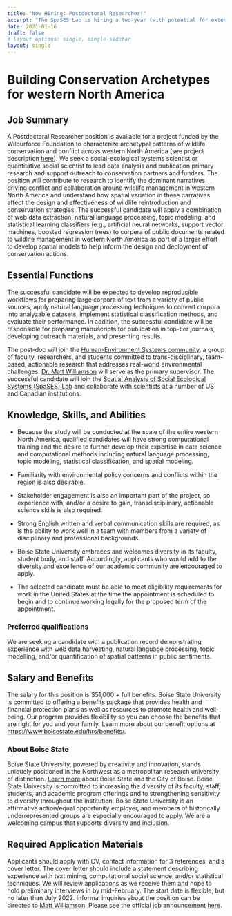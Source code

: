 ```yaml
---
title: "Now Hiring: Postdoctoral Researcher!"
excerpt: "The SpaSES Lab is hiring a two-year (with potential for extension) postdoctoral researcher to help map archetypes of conservation conflict and opportunity in North America. We are looking for someone with a background in computational social science, social-ecological systems science, or big data analytics to join our team. Applications accepted until the position is filled with interviews beginning March 1, 2022"
date: 2021-01-16
draft: false
# layout options: single, single-sidebar
layout: single
---
```

# Building Conservation Archetypes for western North America

## Job Summary
A Postdoctoral Researcher position is available for a project funded by the Wilburforce Foundation to characterize archetypal patterns of wildlife conservation and conflict across western North America (see project description [here]()). We seek a social-ecological systems scientist or quantitative social scientist to lead data analysis and publication primary research and support outreach to conservation partners and funders.
The position will contribute to research to identify the dominant narratives driving conflict and collaboration around wildlife management in western North America and understand how spatial variation in these narratives affect the design and effectiveness of wildlife reintroduction and conservation strategies. The successful candidate will apply a combination of web data extraction, natural language processing, topic modeling, and statistical learning classifiers (e.g., artificial neural networks, support vector machines, boosted regression trees) to corpera of public documents related to wildlife management in western North America as part of a larger effort to develop spatial models to help inform the design and deployment of conservation actions.

## Essential Functions
The successful candidate will be expected to develop reproducible workflows for preparing large corpora of text from a variety of public sources, apply natural language processing techniques to convert corpora into analyzable datasets, implement statistical classification methods, and evaluate their performance. In addition, the successful candidate will be responsible for preparing manuscripts for publication in top-tier journals, developing outreach materials, and presenting results.

The post-doc will join the [Human-Environment Systems community](https://www.boisestate.edu/hes/), a group of faculty, researchers, and students committed to trans-disciplinary, team-based, actionable research that addresses real-world environmental challenges. [Dr. Matt Williamson](https://www.boisestate.edu/hes/people/matt-williamson/) will serve as the primary supervisor. The successful candidate will join the [Spatial Analysis of Social Ecological Systems (SpaSES) Lab](https://www.spaseslab.com) and collaborate with scientists at a number of US and Canadian institutions. 

## Knowledge, Skills, and Abilities
* Because the study will be conducted at the scale of the entire western North America, qualified candidates will have strong computational training and the desire to further develop their expertise in data science and computational methods including natural language processing, topic modeling, statistical classification, and spatial modeling.

* Familiarity with environmental policy concerns and conflicts within the region is also desirable.

* Stakeholder engagement is also an important part of the project, so experience with, and/or a desire to gain, transdisciplinary, actionable science skills is also required. 

* Strong English written and verbal communication skills are required, as is the ability to work well in a team with members from a variety of disciplinary and professional backgrounds.

* Boise State University embraces and welcomes diversity in its faculty, student body, and staff. Accordingly, applicants who would add to the diversity and excellence of our academic community are encouraged to apply.

* The selected candidate must be able to meet eligibility requirements for work in the United States at the time the appointment is scheduled to begin and to continue working legally for the proposed term of the appointment.

### Preferred qualifications
We are seeking a candidate with a publication record demonstrating experience with web data harvesting, natural language processing, topic modelling, and/or quantification of spatial patterns in public sentiments.

## Salary and Benefits
The salary for this position is $51,000 + full benefits. Boise State University is committed to offering a benefits package that provides health and financial protection plans as well as resources to promote health and well-being. Our program provides flexibility so you can choose the benefits that are right for you and your family. Learn more about our benefit options at https://www.boisestate.edu/hrs/benefits/.

### About Boise State
Boise State University, powered by creativity and innovation, stands uniquely positioned in the Northwest as a metropolitan research university of distinction. [Learn more](https://www.boisestate.edu/about/boise-and-beyond/) about Boise State and the City of Boise. Boise State University is committed to increasing the diversity of its faculty, staff, students, and academic program offerings and to strengthening sensitivity to diversity throughout the institution. Boise State University is an affirmative action/equal opportunity employer, and members of historically underrepresented groups are especially encouraged to apply. We are a welcoming campus that supports diversity and inclusion.

## Required Application Materials
Applicants should apply with CV, contact information for 3 references, and a cover letter. The cover letter should include a statement describing experience with text mining, computational social science, and/or statistical techniques. We will review applications as we receive them and hope to hold preliminary interviews in by mid-February. The start date is flexible, but no later than July 2022. Informal inquiries about the position can be directed to [Matt Williamson](mailto:mattwilliamson@boisestate.edu). Please see the official job announcement [here]().